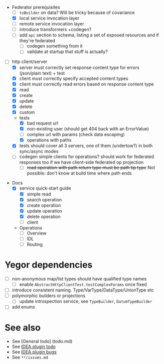 - Federator prerequisites
  - [ ] `toBuilder` on data? Will be tricky because of covariance
  - [x] local service invocation layer
  - [ ] remote service invocation layer
  - [ ] introduce transformers +codegen?
  - [ ] add `api` section to schema, listing a set of exposed resources and if they're federated
    - [ ] codegen something from it
    - [ ] validate at startup that stuff is actually?
    
- [ ] http client/server
  - [x] server must correctly set response content type for errors (json/plain text) + test
  - [x] client must correctly specify accepted content types
  - [x] client must correctly read errors based on response content type
  - [x] read
  - [x] create
  - [x] update
  - [x] delete
  - [x] custom
  - tests
    - [x] bad request url
    - [x] non-existing user (should get 404 back with an ErrorValue)
    - [ ] complex url with params (check data escaping)
    - [x] operations with paths
  - [x] tests should cover all 3 servers, one of them (undertow?) in both sync/async modes
  - [ ] codegen simple clients for operations? should work for federated responses too if we have client-side federated op projection
    - [ ] ~~read operation with path return type must be path tip type~~ Not possible: don't know at build time where path ends

- Docs
  - [x] service quick-start guide
    - [x] simple read
    - [x] search operation
    - [x] create operation
    - [x] update operation
    - [x] delete operation
    - [ ] client
  - Operations
    - [ ] Overview
    - [ ] IDL
    - [ ] Routing
    
# Yegor dependencies
- [ ] non-anonymous map/list types should have qualified type names
  -[ ] enable `AbstractHttpClientTest.testComplexParams` once fixed
- [ ] introduce consistent naming. Type/VarType/DataType/UnionType etc
- [ ] polymorphic builders or projections
  - [ ] update introspection service, see `TypeBuilder`, `DatumTypeBuilder`
- [ ] add enums

# See also
- See [General todo] (todo.md)
- See [IDEA plugin todo](idea-plugin/todo.md)
- See [IDEA plugin bugs](idea-plugin/bugs.md)
- See `**/issues.md`
